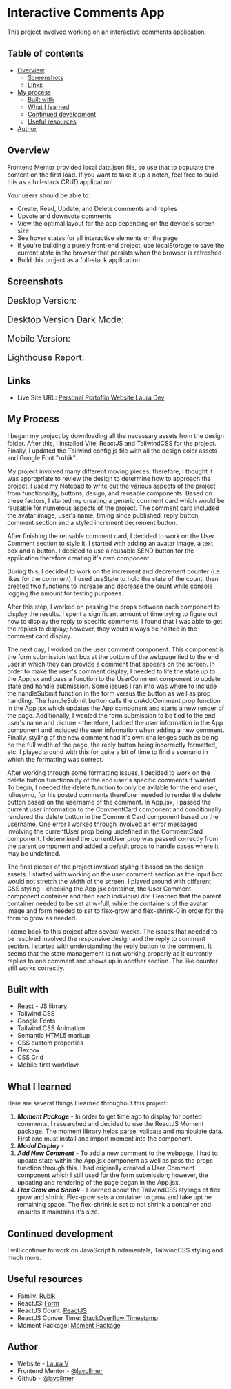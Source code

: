 # Interactive Comments App

This project involved working on an interactive comments application. 

## Table of contents

- [Overview](#overview)
  - [Screenshots](#screenshots)
  - [Links](#links)
- [My process](#my-process)
  - [Built with](#built-with)
  - [What I learned](#what-i-learned)
  - [Continued development](#continued-development)
  - [Useful resources](#useful-resources)
- [Author](#author)

## Overview
Frontend Mentor provided local data.json file, so use that to populate the content on the first load. If you want to take it up a notch, feel free to build this as a full-stack CRUD application!

Your users should be able to:

- Create, Read, Update, and Delete comments and replies
- Upvote and downvote comments
- View the optimal layout for the app depending on the device's screen size
- See hover states for all interactive elements on the page
- If you're building a purely front-end project, use localStorage to save the current state in the browser that persists when the browser is refreshed
- Build this project as a full-stack application

## Screenshots

<p style="font-size:20px;">Desktop Version:</p>

<p style="font-size:20px;">Desktop Version Dark Mode:</p>

<p style="font-size:20px;">Mobile Version:</p>

<p style="font-size:20px;">Lighthouse Report:</p>

## Links

- Live Site URL: [Personal Portoflio Website Laura Dev](https://lauradev-portfolio.netlify.app/)

## My Process

I began my project by downloading all the necessary assets from the design folder. After this, I installed Vite, ReactJS and TailwindCSS for the project. Finally, I updated the Tailwind config js file with all the design color assets and Google Font "rubik". 

My project involved many different moving pieces; therefore, I thought it was appropriate to review the design to determine how to approach the project. I used my Notepad to write out the various aspects of the project from functionality, buttons, design, and reusable components. Based on these factors, I started my creating a generic comment card which would be reusable for numerous aspects of the project. The comment card included the avatar image, user's name, timing since published, reply button, comment section and a styled increment decrement button. 

After finishing the reusable comment card, I decided to work on the User Comment section to style it. I started with adding an avatar image, a text box and a button. I decided to use a reusable SEND button for the application therefore creating it's own component. 

During this, I decided to work on the increment and decrement counter (i.e. likes for the comment). I used useState to hold the state of the count, then created two functions to increase and decrease the count while console logging the amount for testing purposes.

After this step, I worked on passing the props between each component to display the results. I spent a significant amount of time trying to figure out how to display the reply to specific comments. I found that I was able to get the replies to display; however, they would always be nested in the comment card display. 

The next day, I worked on the user comment component. This component is the form submission text box at the bottom of the webpage tied to the end user in which they can provide a comment that appears on the screen. In order to make the user's comment display, I needed to life the state up to the App.jsx and pass a function to the UserComment component to update state and handle submission. Some issues I ran into was where to include the handleSubmit function in the form versus the button as well as prop handling. The handleSubmit button calls the onAddComment prop function in the App.jsx which updates the App component and starts a new render of the page. Additionally, I wanted the form submission to be tied to the end user's name and picture - therefore, I added the user information in the App component and included the user information when adding a new comment. Finally, styling of the new comment had it's own challenges such as being no the full width of the page, the reply button being incorrectly formatted, etc. I played around with this for quite a bit of time to find a scenario in which the formatting was correct.

After working through some formatting issues, I decided to work on the delete button functionality of the end user's specific comments if wanted. To begin, I needed the delete function to only be avilable for the end user, juliusomo, for his posted comments therefore I needed to render the delete button based on the username of the comment. In App.jsx, I passed the current user information to the CommentCard component and conditionally rendered the delete button in the Comment Card component based on the username. One error I worked through involved an error messaged involving the currentUser prop being undefined in the CommentCard component. I determined the currentUser prop was passed correctly from the parent component and added a default props to handle cases where it may be undefined.

The final pieces of the project involved styling it based on the design assets. I started with working on the user comment section as the input box would not stretch the width of the screen. I played around with different CSS styling - checking the App.jsx container, the User Comment component container and then each individual div. I learned that the parent container needed to be set at w-full, while the containers of the avatar image and form needed to set to flex-grow and flex-shrink-0 in order for the form to grow as needed.

I came back to this project after several weeks. The issues that needed to be resolved involved the responsive design and the reply to comment section. I started with understanding the reply button to the comment. It seems that the state management is not working properly as it currently replies to one comment and shows up in another section. The like counter still works correctly. 

## Built with

- [React](https://reactjs.org/) - JS library
- Tailwind CSS
- Google Fonts
- Tailwind CSS Animation
- Semantic HTML5 markup
- CSS custom properties
- Flexbox
- CSS Grid
- Mobile-first workflow


## What I learned

Here are several things I learned throughout this project:

1. **_Moment Package_** - In order to get time ago to display for posted comments, I researched and decided to use the ReactJS Moment package. The moment library helps parse, validate and manipulate data. First one must install and import moment into the component.
2. **_Modal Display_** -
3. **_Add New Comment_** - To add a new comment to the webpage, I had to update state within the App.jsx component as well as pass the props function through this. I had originally created a User Comment component which I still used for the form submission; however, the updating and rendering of the page began in the App.jsx.
4. **_Flex Grow and Shrink_** - I learned about the TailwindCSS stylings of flex grow and shrink. Flex-grow sets a container to grow and take upt he remaining space. The flex-shrink is set to not shrink a container and ensures it maintains it's size.

## Continued development

I will continue to work on JavaScript fundamentals, TailwindCSS styling and much more.

## Useful resources

- Family: [Rubik](https://fonts.google.com/specimen/Rubik)
- ReactJS: [Form](https://react.dev/reference/react-dom/components/form)
- ReactJS Count: [ReactJS](https://www.quora.com/How-do-you-increase-and-decrease-number-on-button-click-in-React-Native)
- ReactJS Conver Time: [StackOverflow Timestamp](https://stackoverflow.com/questions/48689876/how-to-convert-timestamp-in-react-js)
- Moment Package: [Moment Package](https://www.npmjs.com/package/react-moment)

## Author

- Website - [Laura V](www.lauradeveloper.com)
- Frontend Mentor - [@lavollmer](https://www.frontendmentor.io/profile/lavollmer)
- Github - [@lavollmer](https://github.com/lavollmer)